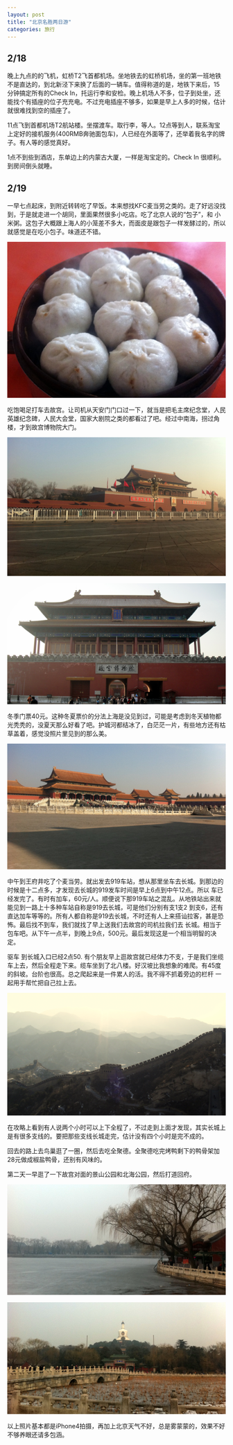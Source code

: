 ```yaml
---
layout: post
title: "北京名胜两日游"
categories: 旅行
---
```

## 2/18

晚上九点的的飞机，虹桥T2飞首都机场。坐地铁去的虹桥机场，坐的第一班地铁不是直达的，到北新泾下来换了后面的一辆车。值得称道的是，地铁下来后，15 分钟搞定所有的Check  In，托运行李和安检。晚上机场人不多，位子到处坐，还能找个有插座的位子充充电。不过充电插座不够多，如果是早上人多的时候，估计就很难找到空的插座了。

11点飞到首都机场T2航站楼。坐摆渡车。取行李，等人。12点等到人，联系淘宝上定好的接机服务(400RMB奔驰面包车)，人已经在外面等了，还举着我名字的牌子。有人等的感觉真好。

1点不到些到酒店，东单边上的内蒙古大厦，一样是淘宝定的。Check In 很顺利。到房间倒头就睡。

## 2/19

一早七点起床，到附近转转吃了早饭。本来想找KFC麦当劳之类的。走了好远没找到，于是就走进一个胡同，里面果然很多小吃店。吃了北京人说的“包子”，和 小米粥。这包子大概跟上海人的小笼差不多大，而面皮是跟包子一样发酵过的，所以就感觉是在吃小包子。味道还不错。

![](/images/beijing_baozi.png "beijing_baozi")

吃饱喝足打车去故宫。让司机从天安门门口过一下，就当是把毛主席纪念堂，人民英雄纪念碑，人民大会堂，国家大剧院之类的都看过了吧。经过中南海，拐过角楼，才到故宫博物院大门。

![](/images/beijing_tiananmen.png "beijing_tiananmen")

![](/images/beijing_gugong.png "beijing_gugong")

冬季门票40元。这种冬夏票价的分法上海是没见到过，可能是考虑到冬天植物都光秃秃的，没夏天那么好看了吧。护城河都结冰了，白茫茫一片，有些地方还有枯草盖着，感觉没照片里见到的那么美。

![](/images/beijing_gugonginside.png "beijing_gugonginside")

中午到王府井吃了个麦当劳。就出发去919车站，想从那里坐车去长城。到那边的时候是十二点多，才发现去长城的919发车时间是早上6点到中午12点。所以 车已经发完了。有时有加车，60元/人。顺便说下那919车站之混乱。从地铁站出来就能见到一路上十多种车站自称是919去长城，可是他们分别有支1支2 到支6，还有直达加车等等的。所有人都自称是919去长城，不时还有人上来搭讪拉客，甚是恐怖。最后找不到车，我们就找了早上送我们去故宫的司机拉我们去 长城。相当于包车吧。从下午一点半，到晚上9点，500元。最后发现这是一个相当明智的决定。

驱车 到长城入口已经2点50.  有个朋友早上逛故宫就已经体力不支，于是我们坐缆车上去，然后全程走下来。缆车坐到了北八楼。好汉坡比我想象的难爬。有45度的斜坡。台阶也很高。总之爬起来是一件累人的活。我不得不抓着旁边的栏杆 一起用手帮忙把自己拉上去。

![](/images/beijing_gw.png "beijing_gw")

在攻略上看到有人说两个小时可以上下全程了，不过走到上面才发现，其实长城上是有很多支线的。要把那些支线长城走完，估计没有四个小时是完不成的。

回去的路上去鸟巢逛了一圈，然后去吃全聚德。全聚德吃完烤鸭剩下的鸭骨架加28元做成椒盐鸭骨，还别有风味的。


第二天一早逛了一下故宫对面的景山公园和北海公园，然后打道回府。

![](/images/beijing_beihai.png "beijing_beihai")

![](/images/beijing_baita.png "beijing_baita")

以上照片基本都是iPhone4拍摄，再加上北京天气不好，总是雾蒙蒙的，效果不好不够养眼还请多包涵。
